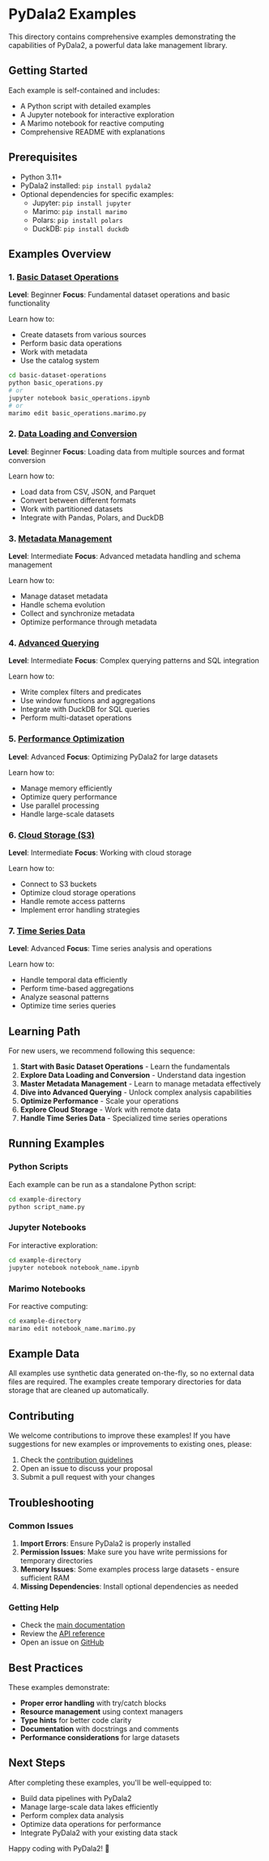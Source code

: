 # PyDala2 Examples

This directory contains comprehensive examples demonstrating the capabilities of PyDala2, a powerful data lake management library.

## Getting Started

Each example is self-contained and includes:
- A Python script with detailed examples
- A Jupyter notebook for interactive exploration
- A Marimo notebook for reactive computing
- Comprehensive README with explanations

## Prerequisites

- Python 3.11+
- PyDala2 installed: `pip install pydala2`
- Optional dependencies for specific examples:
  - Jupyter: `pip install jupyter`
  - Marimo: `pip install marimo`
  - Polars: `pip install polars`
  - DuckDB: `pip install duckdb`

## Examples Overview

### 1. [Basic Dataset Operations](./basic-dataset-operations/)
**Level**: Beginner
**Focus**: Fundamental dataset operations and basic functionality

Learn how to:
- Create datasets from various sources
- Perform basic data operations
- Work with metadata
- Use the catalog system

```bash
cd basic-dataset-operations
python basic_operations.py
# or
jupyter notebook basic_operations.ipynb
# or
marimo edit basic_operations.marimo.py
```

### 2. [Data Loading and Conversion](./data-loading-conversion/)
**Level**: Beginner
**Focus**: Loading data from multiple sources and format conversion

Learn how to:
- Load data from CSV, JSON, and Parquet
- Convert between different formats
- Work with partitioned datasets
- Integrate with Pandas, Polars, and DuckDB

### 3. [Metadata Management](./metadata-management/)
**Level**: Intermediate
**Focus**: Advanced metadata handling and schema management

Learn how to:
- Manage dataset metadata
- Handle schema evolution
- Collect and synchronize metadata
- Optimize performance through metadata

### 4. [Advanced Querying](./advanced-querying/)
**Level**: Intermediate
**Focus**: Complex querying patterns and SQL integration

Learn how to:
- Write complex filters and predicates
- Use window functions and aggregations
- Integrate with DuckDB for SQL queries
- Perform multi-dataset operations

### 5. [Performance Optimization](./performance-optimization/)
**Level**: Advanced
**Focus**: Optimizing PyDala2 for large datasets

Learn how to:
- Manage memory efficiently
- Optimize query performance
- Use parallel processing
- Handle large-scale datasets

### 6. [Cloud Storage (S3)](./cloud-storage-s3/)
**Level**: Intermediate
**Focus**: Working with cloud storage

Learn how to:
- Connect to S3 buckets
- Optimize cloud storage operations
- Handle remote access patterns
- Implement error handling strategies

### 7. [Time Series Data](./time-series-data/)
**Level**: Advanced
**Focus**: Time series analysis and operations

Learn how to:
- Handle temporal data efficiently
- Perform time-based aggregations
- Analyze seasonal patterns
- Optimize time series queries

## Learning Path

For new users, we recommend following this sequence:

1. **Start with Basic Dataset Operations** - Learn the fundamentals
2. **Explore Data Loading and Conversion** - Understand data ingestion
3. **Master Metadata Management** - Learn to manage metadata effectively
4. **Dive into Advanced Querying** - Unlock complex analysis capabilities
5. **Optimize Performance** - Scale your operations
6. **Explore Cloud Storage** - Work with remote data
7. **Handle Time Series Data** - Specialized time series operations

## Running Examples

### Python Scripts
Each example can be run as a standalone Python script:

```bash
cd example-directory
python script_name.py
```

### Jupyter Notebooks
For interactive exploration:

```bash
cd example-directory
jupyter notebook notebook_name.ipynb
```

### Marimo Notebooks
For reactive computing:

```bash
cd example-directory
marimo edit notebook_name.marimo.py
```

## Example Data

All examples use synthetic data generated on-the-fly, so no external data files are required. The examples create temporary directories for data storage that are cleaned up automatically.

## Contributing

We welcome contributions to improve these examples! If you have suggestions for new examples or improvements to existing ones, please:

1. Check the [contribution guidelines](../../CONTRIBUTING.md)
2. Open an issue to discuss your proposal
3. Submit a pull request with your changes

## Troubleshooting

### Common Issues

1. **Import Errors**: Ensure PyDala2 is properly installed
2. **Permission Issues**: Make sure you have write permissions for temporary directories
3. **Memory Issues**: Some examples process large datasets - ensure sufficient RAM
4. **Missing Dependencies**: Install optional dependencies as needed

### Getting Help

- Check the [main documentation](../../README.md)
- Review the [API reference](../../docs/api.md)
- Open an issue on [GitHub](../../issues)

## Best Practices

These examples demonstrate:

- **Proper error handling** with try/catch blocks
- **Resource management** using context managers
- **Type hints** for better code clarity
- **Documentation** with docstrings and comments
- **Performance considerations** for large datasets

## Next Steps

After completing these examples, you'll be well-equipped to:

- Build data pipelines with PyDala2
- Manage large-scale data lakes efficiently
- Perform complex data analysis
- Optimize data operations for performance
- Integrate PyDala2 with your existing data stack

Happy coding with PyDala2! 🚀